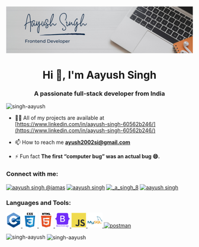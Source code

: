 ![logo](https://github.com/singh-aayush/singh-aayush/blob/main/Grey%20Minimalist%20Modern%20Social%20Media%20Specialist%20LinkedIn%20Banner.png)
<h1 align="center">Hi 👋, I'm Aayush Singh</h1>
<h3 align="center">A passionate full-stack developer from India</h3>

<!--<img align="right" alt="coding" width="400" src="https://media3.giphy.com/media/v1.Y2lkPTc5MGI3NjExeGJ0OWJmeHJuZGswaWdjajdwMGNhN3J3OWE4dmM3cXMwMjN2eW8xNyZlcD12MV9naWZzX3NlYXJjaCZjdD1n/qgQUggAC3Pfv687qPC/giphy.gif">-->

<p align="left"> <img src="https://komarev.com/ghpvc/?username=singh-aayush&label=Profile%20views&color=0e75b6&style=flat" alt="singh-aayush" /> </p>

- 👨‍💻 All of my projects are available at [https://www.linkedin.com/in/aayush-singh-60562b246/](https://www.linkedin.com/in/aayush-singh-60562b246/)

- 📫 How to reach me **ayush2002si@gmail.com**

- ⚡ Fun fact **The first “computer bug” was an actual bug 😄.**

<h3 align="left">Connect with me:</h3>
<p align="left">
<a href="https://twitter.com/aayush singh @iamas" target="blank"><img align="center" src="https://raw.githubusercontent.com/rahuldkjain/github-profile-readme-generator/master/src/images/icons/Social/twitter.svg" alt="aayush singh @iamas" height="30" width="40" /></a>
<a href="https://linkedin.com/in/aayush singh" target="blank"><img align="center" src="https://raw.githubusercontent.com/rahuldkjain/github-profile-readme-generator/master/src/images/icons/Social/linked-in-alt.svg" alt="aayush singh" height="30" width="40" /></a>
<a href="https://instagram.com/_a_singh_8" target="blank"><img align="center" src="https://raw.githubusercontent.com/rahuldkjain/github-profile-readme-generator/master/src/images/icons/Social/instagram.svg" alt="_a_singh_8" height="30" width="40" /></a>
<a href="https://medium.com/aayush singh" target="blank"><img align="center" src="https://raw.githubusercontent.com/rahuldkjain/github-profile-readme-generator/master/src/images/icons/Social/medium.svg" alt="aayush singh" height="30" width="40" /></a>
</p>

<h3 align="left">Languages and Tools:</h3>
<p align="left"> <a href="https://www.w3schools.com/cpp/" target="_blank" rel="noreferrer"> <img src="https://raw.githubusercontent.com/devicons/devicon/master/icons/cplusplus/cplusplus-original.svg" alt="cplusplus" width="40" height="40"/> </a> <a href="https://www.w3schools.com/css/" target="_blank" rel="noreferrer"> <img src="https://raw.githubusercontent.com/devicons/devicon/master/icons/css3/css3-original-wordmark.svg" alt="css3" width="40" height="40"/> </a> <a href="https://www.w3.org/html/" target="_blank" rel="noreferrer"> <img src="https://raw.githubusercontent.com/devicons/devicon/master/icons/html5/html5-original-wordmark.svg" alt="html5" width="40" height="40"/> </a><a href="https://getbootstrap.com" target="_blank" rel="noreferrer"> <img src="https://raw.githubusercontent.com/devicons/devicon/master/icons/bootstrap/bootstrap-plain-wordmark.svg" alt="bootstrap" width="40" height="40"/> </a>  <a href="https://developer.mozilla.org/en-US/docs/Web/JavaScript" target="_blank" rel="noreferrer"> <img src="https://raw.githubusercontent.com/devicons/devicon/master/icons/javascript/javascript-original.svg" alt="javascript" width="40" height="40"/> </a> <a href="https://www.mysql.com/" target="_blank" rel="noreferrer"> <img src="https://raw.githubusercontent.com/devicons/devicon/master/icons/mysql/mysql-original-wordmark.svg" alt="mysql" width="40" height="40"/> </a> <a href="https://postman.com" target="_blank" rel="noreferrer"> <img src="https://www.vectorlogo.zone/logos/getpostman/getpostman-icon.svg" alt="postman" width="40" height="40"/> </a> </p>

<p><img align="left" src="https://github-readme-stats.vercel.app/api/top-langs?username=singh-aayush&show_icons=true&locale=en&layout=compact" alt="singh-aayush" /></p>

<p>&nbsp;<img align="center" src="https://github-readme-stats.vercel.app/api?username=singh-aayush&show_icons=true&locale=en" alt="singh-aayush" /></p>
